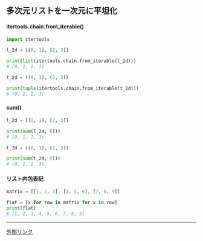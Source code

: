 ## 多次元リストを一次元に平坦化

#### itertools.chain.from_iterable()

```py
import itertools

l_2d = [[0, 1], [2, 3]]

print(list(itertools.chain.from_iterable(l_2d)))
# [0, 1, 2, 3]
```

```py
t_2d = ((0, 1), (2, 3))

print(tuple(itertools.chain.from_iterable(t_2d)))
# (0, 1, 2, 3)
```

#### sum()

```py
l_2d = [[0, 1], [2, 3]]

print(sum(l_2d, []))
# [0, 1, 2, 3]
```

```py
t_2d = ((0, 1), (2, 3))

print(sum(t_2d, ()))
# (0, 1, 2, 3)
```

#### リスト内包表記

```py
matrix = [[1, 2, 3], [4, 5, 6], [7, 8, 9]]

flat = [x for row in matrix for x in row]
print(flat)
# [1, 2, 3, 4, 5, 6, 7, 8, 9]
```

---

[外部リンク](https://note.nkmk.me/python-list-flatten/)
